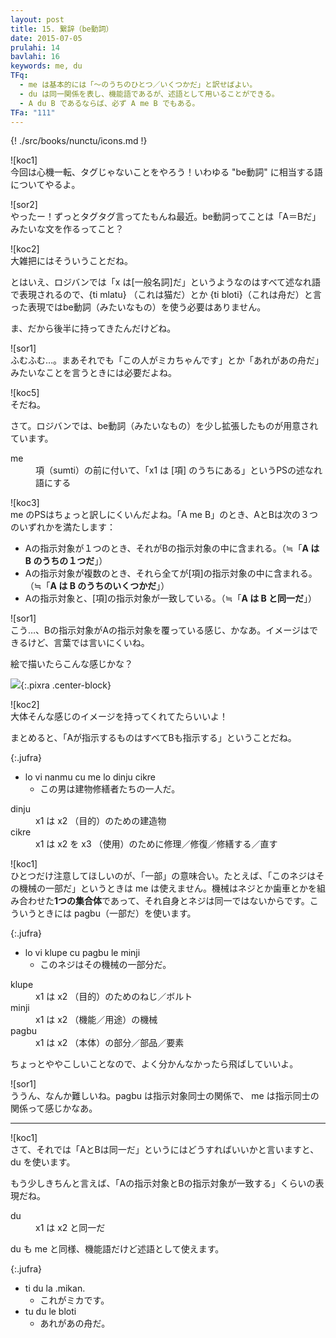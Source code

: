```yaml
---
layout: post
title: 15. 繋辞（be動詞）
date: 2015-07-05
prulahi: 14
bavlahi: 16
keywords: me, du
TFq:
  - me は基本的には「～のうちのひとつ／いくつかだ」と訳せばよい。
  - du は同一関係を表し、機能語であるが、述語として用いることができる。
  - A du B であるならば、必ず A me B でもある。
TFa: "111"
---
```

{! ./src/books/nunctu/icons.md !}

![koc1]  
今回は心機一転、タグじゃないことをやろう！いわゆる "be動詞" に相当する語についてやるよ。

![sor2]  
やったー！ずっとタグタグ言ってたもんね最近。be動詞ってことは「A＝Bだ」みたいな文を作るってこと？

![koc2]  
大雑把にはそういうことだね。

とはいえ、ロジバンでは「x は[一般名詞]だ」というようなのはすべて述なれ語で表現されるので、{ti mlatu} （これは猫だ）とか {ti bloti}（これは舟だ）と言った表現ではbe動詞（みたいなもの）を使う必要はありません。

ま、だから後半に持ってきたんだけどね。

![sor1]  
ふむふむ…。まあそれでも「この人がミカちゃんです」とか「あれがあの舟だ」みたいなことを言うときには必要だよね。

![koc5]  
そだね。

さて。ロジバンでは、be動詞（みたいなもの）を少し拡張したものが用意されています。

<dl class="drani">
<dt>me</dt>
<dd >項（sumti）の前に付いて、「x1 は [項] のうちにある」というPSの述なれ語にする</dd>
</dl>

![koc3]  
me のPSはちょっと訳しにくいんだよね。「A me B」のとき、AとBは次の３つのいずれかを満たします：

- Aの指示対象が１つのとき、それがBの指示対象の中に含まれる。（≒「**A は B のうちの１つだ**」）
- Aの指示対象が複数のとき、それら全てが[項]の指示対象の中に含まれる。（≒「**A は B のうちのいくつかだ**」）
- Aの指示対象と、[項]の指示対象が一致している。（≒「**A は B と同一だ**」）

![sor1]  
こう…、Bの指示対象がAの指示対象を覆っている感じ、かなあ。イメージはできるけど、言葉では言いにくいね。

絵で描いたらこんな感じかな？

![](/assets/pixra/nunctu/15/15-1.png){:.pixra .center-block}

![koc2]  
大体そんな感じのイメージを持ってくれてたらいいよ！

まとめると、「Aが指示するものはすべてBも指示する」ということだね。

{:.jufra}
- lo vi nanmu cu me lo dinju cikre
  - この男は建物修繕者たちの一人だ。


<dl class="valsi">
<dt>dinju</dt>
<dd >x1 は x2 （目的）のための建造物</dd>
<dt>cikre</dt>
<dd >x1 は x2 を x3 （使用）のために修理／修復／修繕する／直す</dd>
</dl>

![koc1]  
ひとつだけ注意してほしいのが、「一部」の意味合い。たとえば、「このネジはその機械の一部だ」というときは me は使えません。機械はネジとか歯車とかを組み合わせた**1つの集合体**であって、それ自身とネジは同一ではないからです。こういうときには pagbu（一部だ）を使います。

{:.jufra}
- lo vi klupe cu pagbu le minji
  - このネジはその機械の一部分だ。


<dl class="valsi">
<dt>klupe</dt>
<dd >x1 は x2 （目的）のためのねじ／ボルト</dd>
<dt>minji</dt>
<dd >x1 は x2 （機能／用途）の機械</dd>
<dt>pagbu</dt>
<dd >x1 は x2 （本体）の部分／部品／要素</dd>
</dl>


ちょっとややこしいことなので、よく分かんなかったら飛ばしていいよ。  

![sor1]  
ううん、なんか難しいね。pagbu は指示対象同士の関係で、 me は指示同士の関係って感じかなあ。

-----

![koc1]  
さて、それでは「AとBは同一だ」というにはどうすればいいかと言いますと、 du を使います。

もう少しきちんと言えば、「Aの指示対象とBの指示対象が一致する」くらいの表現だね。

<dl class="drani">
<dt>du</dt>
<dd >x1 は x2 と同一だ</dd>
</dl>

du も me と同様、機能語だけど述語として使えます。

{:.jufra}
- ti du la .mikan.
  - これがミカです。
- tu du le bloti
  - あれがあの舟だ。

